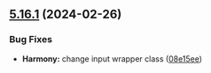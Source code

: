 ## [5.16.1](https://github.com/taskany-inc/bricks/compare/v5.16.0...v5.16.1) (2024-02-26)


### Bug Fixes

* **Harmony:** change input wrapper class ([08e15ee](https://github.com/taskany-inc/bricks/commit/08e15ee3d86960f918c1aeb7e5cddf7082416074))

